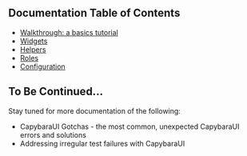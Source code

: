 ## Documentation Table of Contents
  - [Walkthrough: a basics tutorial](walkthrough.md)
  - [Widgets](widgets.md)
  - [Helpers](helpers.md)
  - [Roles](roles.md)
  - [Configuration](configuration.md)

## To Be Continued...
Stay tuned for more documentation of the following:
- CapybaraUI Gotchas - the most common, unexpected CapybaraUI errors and solutions
- Addressing irregular test failures with CapybaraUI
